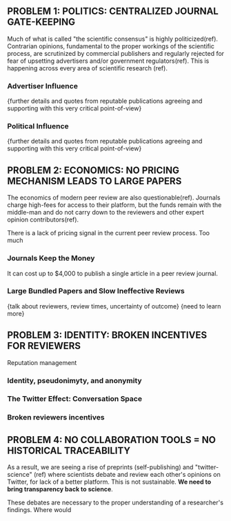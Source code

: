 ## PROBLEM 1: POLITICS: CENTRALIZED JOURNAL GATE-KEEPING

Much of what is called "the scientific consensus" is highly politicized(ref). Contrarian opinions, fundamental to the proper workings of the scientific process, are scrutinized by commercial publishers and regularly rejected for fear of upsetting advertisers and/or government regulators(ref). This is happening across every area of scientific research (ref).

### Advertiser Influence
{further details and quotes from reputable publications agreeing and supporting with this very critical point-of-view}

### Political Influence
{further details and quotes from reputable publications agreeing and supporting with this very critical point-of-view}

## PROBLEM 2: ECONOMICS: NO PRICING MECHANISM LEADS TO LARGE PAPERS 

The economics of modern peer review are also questionable(ref). Journals charge high-fees for access to their platform, but the funds remain with the middle-man and do not carry down to the reviewers and other expert opinion contributors(ref).

There is a lack of pricing signal in the current peer review process. Too much  

### Journals Keep the Money
It can cost up to $4,000 to publish a single article in a peer review journal. 

### Large Bundled Papers and Slow Ineffective Reviews
{talk about reviewers, review times, uncertainty of outcome} {need to learn more}

## PROBLEM 3: IDENTITY: BROKEN INCENTIVES FOR REVIEWERS

Reputation management
### Identity, pseudonimyty, and anonymity

### The Twitter Effect: Conversation Space

### Broken reviewers incentives

## PROBLEM 4: NO COLLABORATION TOOLS = NO HISTORICAL TRACEABILITY



As a result, we are seeing a rise of preprints (self-publishing) and "twitter-science" (ref) where scientists debate and review each other's opinions on Twitter, for lack of a better platform. This is not sustainable. **We need to bring transparency back to science**. 

These debates are necessary to the proper understanding of a researcher's findings. Where would 

